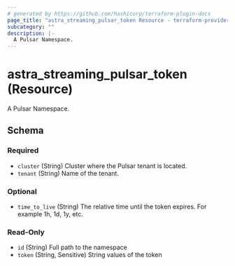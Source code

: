 ```yaml
---
# generated by https://github.com/hashicorp/terraform-plugin-docs
page_title: "astra_streaming_pulsar_token Resource - terraform-provider-astra"
subcategory: ""
description: |-
  A Pulsar Namespace.
---
```


# astra_streaming_pulsar_token (Resource)

A Pulsar Namespace.



<!-- schema generated by tfplugindocs -->
## Schema

### Required

- `cluster` (String) Cluster where the Pulsar tenant is located.
- `tenant` (String) Name of the tenant.

### Optional

- `time_to_live` (String) The relative time until the token expires.  For example 1h, 1d, 1y, etc.

### Read-Only

- `id` (String) Full path to the namespace
- `token` (String, Sensitive) String values of the token
